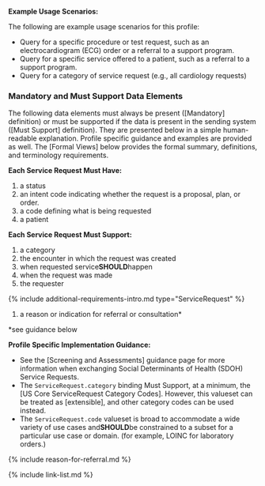 
**Example Usage Scenarios:**

The following are example usage scenarios for this profile:

-   Query for a specific procedure or test request, such as an electrocardiogram (ECG) order or a referral to a support program.
-   Query for a specific service offered to a patient, such as a referral to a support program.
-   Query for a category of service request (e.g., all cardiology requests)


### Mandatory and Must Support Data Elements

The following data elements must always be present ([Mandatory] definition) or must be supported if the data is present in the sending system ([Must Support] definition). They are presented below in a simple human-readable explanation.  Profile specific guidance and examples are provided as well.  The [Formal Views] below provides the  formal summary, definitions, and  terminology requirements.

**Each Service Request Must Have:**

1.  a status
1.  an intent code indicating whether the request is a proposal, plan, or order.
3.  a code defining what is being requested
4.  a patient

**Each Service Request Must Support:**

1.  a category
2.  the encounter in which the request was created
3.  when requested service**SHOULD**happen
4.  when the request was made
5.  the requester



{% include additional-requirements-intro.md type="ServiceRequest" %}

1. a reason or indication for referral or consultation*

\*see guidance below

**Profile Specific Implementation Guidance:**

- See the [Screening and Assessments] guidance page for more information when exchanging Social Determinants of Health (SDOH) Service Requests.
- The `ServiceRequest.category` binding Must Support, at a minimum, the [US Core ServiceRequest Category Codes].  However, this valueset can be treated as [extensible], and other category codes can be used instead.
- The `ServiceRequest.code` valueset is broad to accommodate a wide variety of use cases and**SHOULD**be constrained to a subset for a particular use case or domain. (for example, LOINC for laboratory orders.)

  
{% include reason-for-referral.md %}
  


{% include link-list.md %}
